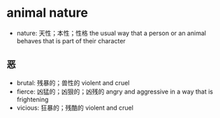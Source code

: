 # animal nature

- nature: 天性；本性；性格 the usual way that a person or an animal behaves that is part of their character

## 恶

- brutal: 残暴的；兽性的 violent and cruel
- fierce: 凶猛的；凶狠的；凶残的 angry and aggressive in a way that is frightening
- vicious: 狂暴的；残酷的 violent and cruel
